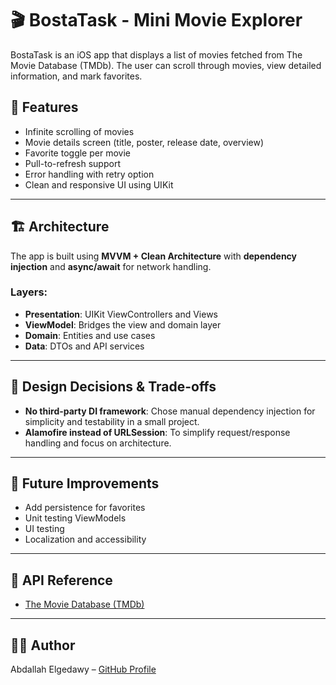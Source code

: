 # 🎬 BostaTask - Mini Movie Explorer

BostaTask is an iOS app that displays a list of movies fetched from The Movie Database (TMDb). The user can scroll through movies, view detailed information, and mark favorites.

## 📱 Features

- Infinite scrolling of movies
- Movie details screen (title, poster, release date, overview)
- Favorite toggle per movie
- Pull-to-refresh support
- Error handling with retry option
- Clean and responsive UI using UIKit

---

## 🏗 Architecture

The app is built using **MVVM + Clean Architecture** with **dependency injection** and **async/await** for network handling.

### Layers:

- **Presentation**: UIKit ViewControllers and Views
- **ViewModel**: Bridges the view and domain layer
- **Domain**: Entities and use cases
- **Data**: DTOs and API services
---

## 🧠 Design Decisions & Trade-offs

- **No third-party DI framework**: Chose manual dependency injection for simplicity and testability in a small project.
- **Alamofire instead of URLSession**: To simplify request/response handling and focus on architecture.
---


## 🧪 Future Improvements

- Add persistence for favorites
- Unit testing ViewModels
- UI testing
- Localization and accessibility

---

## 🔗 API Reference

- [The Movie Database (TMDb)](https://developers.themoviedb.org/3)

---

## 👨‍💻 Author

Abdallah Elgedawy – [GitHub Profile](https://github.com/abdallahelgedawy)

